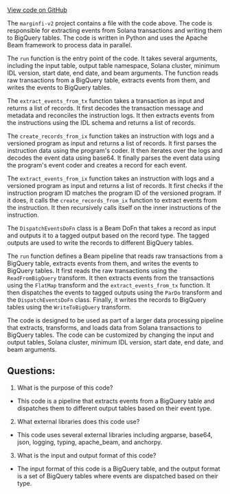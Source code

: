 [View code on GitHub](https://github.com/mrgnlabs/marginfi-v2/observability/etl/dataflow-etls/job.py)

The `marginfi-v2` project contains a file with the code above. The code is responsible for extracting events from Solana transactions and writing them to BigQuery tables. The code is written in Python and uses the Apache Beam framework to process data in parallel.

The `run` function is the entry point of the code. It takes several arguments, including the input table, output table namespace, Solana cluster, minimum IDL version, start date, end date, and beam arguments. The function reads raw transactions from a BigQuery table, extracts events from them, and writes the events to BigQuery tables.

The `extract_events_from_tx` function takes a transaction as input and returns a list of records. It first decodes the transaction message and metadata and reconciles the instruction logs. It then extracts events from the instructions using the IDL schema and returns a list of records.

The `create_records_from_ix` function takes an instruction with logs and a versioned program as input and returns a list of records. It first parses the instruction data using the program's coder. It then iterates over the logs and decodes the event data using base64. It finally parses the event data using the program's event coder and creates a record for each event.

The `extract_events_from_ix` function takes an instruction with logs and a versioned program as input and returns a list of records. It first checks if the instruction program ID matches the program ID of the versioned program. If it does, it calls the `create_records_from_ix` function to extract events from the instruction. It then recursively calls itself on the inner instructions of the instruction.

The `DispatchEventsDoFn` class is a Beam DoFn that takes a record as input and outputs it to a tagged output based on the record type. The tagged outputs are used to write the records to different BigQuery tables.

The `run` function defines a Beam pipeline that reads raw transactions from a BigQuery table, extracts events from them, and writes the events to BigQuery tables. It first reads the raw transactions using the `ReadFromBigQuery` transform. It then extracts events from the transactions using the `FlatMap` transform and the `extract_events_from_tx` function. It then dispatches the events to tagged outputs using the `ParDo` transform and the `DispatchEventsDoFn` class. Finally, it writes the records to BigQuery tables using the `WriteToBigQuery` transform.

The code is designed to be used as part of a larger data processing pipeline that extracts, transforms, and loads data from Solana transactions to BigQuery tables. The code can be customized by changing the input and output tables, Solana cluster, minimum IDL version, start date, end date, and beam arguments.
## Questions: 
 1. What is the purpose of this code?
- This code is a pipeline that extracts events from a BigQuery table and dispatches them to different output tables based on their event type.

2. What external libraries does this code use?
- This code uses several external libraries including argparse, base64, json, logging, typing, apache_beam, and anchorpy.

3. What is the input and output format of this code?
- The input format of this code is a BigQuery table, and the output format is a set of BigQuery tables where events are dispatched based on their type.